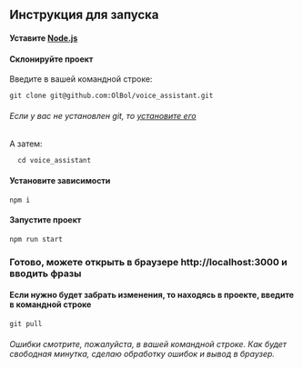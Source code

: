 ## Инструкция для запуска
#### Уставите [Node.js](https://nodejs.org/ru/download/)
#### Склонируйте проект
Введите в вашей командной строке:

    git clone git@github.com:OlBol/voice_assistant.git
###### Если у вас не установлен git, то [установите его](https://git-scm.com/downloads)
А затем: 
 
      cd voice_assistant


#### Установите зависимости
    npm i

#### Запустите проект 
    npm run start

### Готово, можете открыть в браузере http://localhost:3000 и вводить фразы

#### Если нужно будет забрать изменения, то находясь в проекте, введите в командной строке
    git pull

###### Ошибки смотрите, пожалуйста, в вашей командной строке. Как будет свободная минутка, сделаю обработку ошибок и вывод в браузер.
